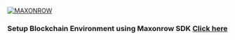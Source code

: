 <a href="https://maxonrow.com"><img src="https://maxonrow.com/images/maxonrow_gold.png" title="MAXONROW" alt="MAXONROW"></a>

### Setup Blockchain Environment using Maxonrow SDK <a href="https://github.com/phua-gingsheng/maxathon/tree/hackathon-1.0/blockchain-sdk" target="_blank">Click here</a>
